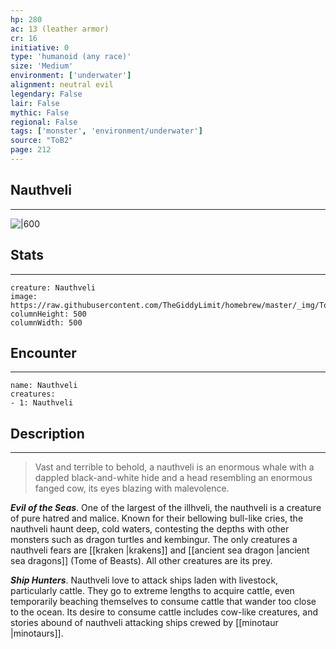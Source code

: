 ```yaml
---
hp: 280
ac: 13 (leather armor)
cr: 16
initiative: 0
type: 'humanoid (any race)'    
size: 'Medium'
environment: ['underwater']
alignment: neutral evil
legendary: False
lair: False
mythic: False
regional: False
tags: ['monster', 'environment/underwater']
source: "ToB2"
page: 212
---
```


## Nauthveli
---

![|600](https://raw.githubusercontent.com/TheGiddyLimit/homebrew/master/_img/ToB2/creature/Nauthveli.webp)

## Stats
---

```statblock
creature: Nauthveli
image: https://raw.githubusercontent.com/TheGiddyLimit/homebrew/master/_img/ToB2/creature/token/Nauthveli%20%28Token%29.png
columnHeight: 500
columnWidth: 500
```

## Encounter
---

```encounter-table
name: Nauthveli
creatures:
- 1: Nauthveli
```

## Description
---
>Vast and terrible to behold, a nauthveli is an enormous whale with a dappled black-and-white hide and a head resembling an enormous fanged cow, its eyes blazing with malevolence.

**_Evil of the Seas_**. One of the largest of the illhveli, the nauthveli is a creature of pure hatred and malice. Known for their bellowing bull-like cries, the nauthveli haunt deep, cold waters, contesting the depths with other monsters such as dragon turtles and kembingur. The only creatures a nauthveli fears are [[kraken \|krakens]] and [[ancient sea dragon \|ancient sea dragons]] (Tome of Beasts). All other creatures are its prey.

**_Ship Hunters_**. Nauthveli love to attack ships laden with livestock, particularly cattle. They go to extreme lengths to acquire cattle, even temporarily beaching themselves to consume cattle that wander too close to the ocean. Its desire to consume cattle includes cow-like creatures, and stories abound of nauthveli attacking ships crewed by [[minotaur \|minotaurs]].






